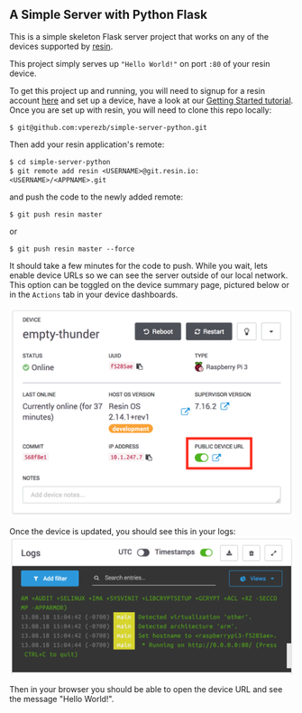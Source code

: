 ## A Simple Server with Python Flask

This is a simple skeleton Flask server project that works on any of the devices supported by [resin][resin-link].

This project simply serves up `"Hello World!"` on port `:80` of your resin device.

To get this project up and running, you will need to signup for a resin account [here][signup-page] and set up a device, have a look at our [Getting Started tutorial][gettingStarted-link]. Once you are set up with resin, you will need to clone this repo locally:
```
$ git@github.com:vperezb/simple-server-python.git
```
Then add your resin application's remote:
```
$ cd simple-server-python
$ git remote add resin <USERNAME>@git.resin.io:<USERNAME>/<APPNAME>.git
```
and push the code to the newly added remote:
```
$ git push resin master
```
or
```
$ git push resin master --force
```
It should take a few minutes for the code to push. While you wait, lets enable device URLs so we can see the server outside of our local network. This option can be toggled on the device summary page, pictured below or in the `Actions` tab in your device dashboards.

![Enable device URL](/img/enable-public-URLs.png)

Once the device is updated, you should see this in your logs:
![log output](/img/log-output.png)

Then in your browser you should be able to open the device URL and see the message "Hello World!".


[resin-link]:https://resin.io
[signup-page]:https://dashboard.resin.io/login
[gettingStarted-link]: https://docs.resin.io/learn/getting-started/raspberrypi3/python/
